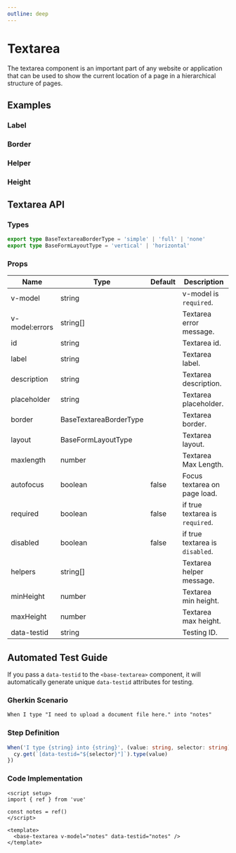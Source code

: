 ```yaml
---
outline: deep
---
```


<script setup lang="ts">
import TextareaLabel from './demo/textarea/textarea-label.vue'
import TextareaBorder from './demo/textarea/textarea-border.vue'
import TextareaHelper from './demo/textarea/textarea-helper.vue'
import TextareaHeight from './demo/textarea/textarea-height.vue'
</script>

# Textarea

The textarea component is an important part of any website or application that can be used to show the current location of a page in a hierarchical structure of pages.

## Examples

### Label

<!--@include: ./demo/textarea/textarea-label.md-->

### Border

<!--@include: ./demo/textarea/textarea-border.md-->

### Helper

<!--@include: ./demo/textarea/textarea-helper.md-->

### Height

<!--@include: ./demo/textarea/textarea-height.md-->

## Textarea API

### Types

```ts
export type BaseTextareaBorderType = 'simple' | 'full' | 'none'
export type BaseFormLayoutType = 'vertical' | 'horizontal'
```

### Props

| Name           | Type                   | Default | Description                     |
| -------------- | ---------------------- | ------- | ------------------------------- |
| v-model        | string                 |         | v-model is `required`.          |
| v-model:errors | string[]               |         | Textarea error message.         |
| id             | string                 |         | Textarea id.                    |
| label          | string                 |         | Textarea label.                 |
| description    | string                 |         | Textarea description.           |
| placeholder    | string                 |         | Textarea placeholder.           |
| border         | BaseTextareaBorderType |         | Textarea border.                |
| layout         | BaseFormLayoutType     |         | Textarea layout.                |
| maxlength      | number                 |         | Textarea Max Length.            |
| autofocus      | boolean                | false   | Focus textarea on page load.    |
| required       | boolean                | false   | if true textarea is `required`. |
| disabled       | boolean                | false   | if true textarea is `disabled`. |
| helpers        | string[]               |         | Textarea helper message.        |
| minHeight      | number                 |         | Textarea min height.            |
| maxHeight      | number                 |         | Textarea max height.            |
| data-testid    | string                 |         | Testing ID.                     |

## Automated Test Guide

If you pass a `data-testid` to the `<base-textarea>` component, it will automatically generate unique `data-testid` attributes for testing.

### Gherkin Scenario

```txt
When I type "I need to upload a document file here." into "notes"
```

### Step Definition

```ts
When('I type {string} into {string}', (value: string, selector: string) => {
  cy.get(`[data-testid="${selector}"]`).type(value)
})
```

### Code Implementation

```vue
<script setup>
import { ref } from 'vue'

const notes = ref()
</script>

<template>
  <base-textarea v-model="notes" data-testid="notes" />
</template>
```
